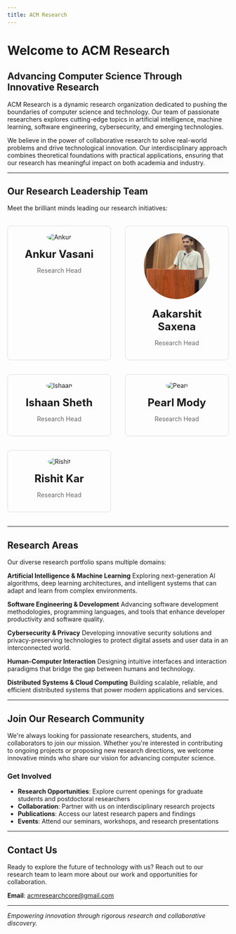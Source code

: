 ```yaml
---
title: ACM Research
---
```


# Welcome to ACM Research

## Advancing Computer Science Through Innovative Research

ACM Research is a dynamic research organization dedicated to pushing the boundaries of computer science and technology. Our team of passionate researchers explores cutting-edge topics in artificial intelligence, machine learning, software engineering, cybersecurity, and emerging technologies.

We believe in the power of collaborative research to solve real-world problems and drive technological innovation. Our interdisciplinary approach combines theoretical foundations with practical applications, ensuring that our research has meaningful impact on both academia and industry.

---

## Our Research Leadership Team

Meet the brilliant minds leading our research initiatives:

<div style="display: grid; grid-template-columns: repeat(auto-fit, minmax(200px, 1fr)); gap: 2rem; margin: 2rem 0;">

<div style="text-align: center; padding: 1rem; border: 1px solid #ddd; border-radius: 8px;">
  <img src="/images/ankur.png" alt="Ankur" style="width: 150px; height: 150px; border-radius: 50%; object-fit: cover; margin-bottom: 1rem;">
  <p style="text-align: center; font-size: 1.5rem; font-weight: bold; margin: 0;">Ankur Vasani</p>
  <p style="color: #666;">Research Head</p>
</div>

<div style="text-align: center; padding: 1rem; border: 1px solid #ddd; border-radius: 8px;">
  <img src="images/aakarshit.png" alt="Aakarshit" style="width: 150px; height: 150px; border-radius: 50%; object-fit: cover; margin-bottom: 1rem;">
  <p style="text-align: center; font-size: 1.5rem; font-weight: bold; margin: 0;">Aakarshit Saxena</p>
  <p style="color: #666;">Research Head</p>
</div>

<div style="text-align: center; padding: 1rem; border: 1px solid #ddd; border-radius: 8px;">
  <img src="/images/ishaan.png" alt="Ishaan" style="width: 150px; height: 150px; border-radius: 50%; object-fit: cover; margin-bottom: 1rem;">
  <p style="text-align: center; font-size: 1.5rem; font-weight: bold; margin: 0;">Ishaan Sheth</p>
  <p style="color: #666;">Research Head</p>
</div>

<div style="text-align: center; padding: 1rem; border: 1px solid #ddd; border-radius: 8px;">
  <img src="/images/pearl.png" alt="Pearl" style="width: 150px; height: 150px; border-radius: 50%; object-fit: cover; margin-bottom: 1rem;">
  <p style="text-align: center; font-size: 1.5rem; font-weight: bold; margin: 0;">Pearl Mody</p>
  <p style="color: #666;">Research Head</p>
</div>

<div style="text-align: center; padding: 1rem; border: 1px solid #ddd; border-radius: 8px;">
  <img src="/images/rishit.png" alt="Rishit" style="width: 150px; height: 150px; border-radius: 50%; object-fit: cover; margin-bottom: 1rem;">
  <p style="text-align: center; font-size: 1.5rem; font-weight: bold; margin: 0;">Rishit Kar</p>
  <p style="color: #666;">Research Head</p>
</div>

</div>

---

## Research Areas

Our diverse research portfolio spans multiple domains:

**Artificial Intelligence & Machine Learning**
Exploring next-generation AI algorithms, deep learning architectures, and intelligent systems that can adapt and learn from complex environments.

**Software Engineering & Development**
Advancing software development methodologies, programming languages, and tools that enhance developer productivity and software quality.

**Cybersecurity & Privacy**
Developing innovative security solutions and privacy-preserving technologies to protect digital assets and user data in an interconnected world.

**Human-Computer Interaction**
Designing intuitive interfaces and interaction paradigms that bridge the gap between humans and technology.

**Distributed Systems & Cloud Computing**
Building scalable, reliable, and efficient distributed systems that power modern applications and services.

---

## Join Our Research Community

We're always looking for passionate researchers, students, and collaborators to join our mission. Whether you're interested in contributing to ongoing projects or proposing new research directions, we welcome innovative minds who share our vision for advancing computer science.

### Get Involved

- **Research Opportunities**: Explore current openings for graduate students and postdoctoral researchers
- **Collaboration**: Partner with us on interdisciplinary research projects
- **Publications**: Access our latest research papers and findings
- **Events**: Attend our seminars, workshops, and research presentations

---

## Contact Us

Ready to explore the future of technology with us? Reach out to our research team to learn more about our work and opportunities for collaboration.

**Email**: acmresearchcore@gmail.com  

---

*Empowering innovation through rigorous research and collaborative discovery.*